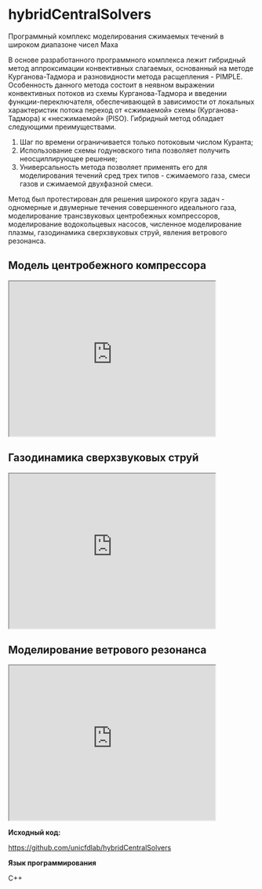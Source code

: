 hybridCentralSolvers
====================

Программный комплекс моделирования сжимаемых течений в широком диапазоне чисел Маха

В основе разработанного программного комплекса лежит гибридный метод аппроксимации 
конвективных слагаемых, основанный на методе Курганова-Тадмора и разновидности метода 
расщепления - PIMPLE. Особенность данного метода состоит в неявном выражении 
конвективных потоков из схемы Курганова-Тадмора и введении функции-переключателя, 
обеспечивающей в зависимости от локальных характеристик потока переход от «сжимаемой» 
схемы (Курганова-Тадмора) к «несжимаемой» (PISO). Гибридный метод обладает следующими 
преимуществами.

1. Шаг по времени ограничивается только потоковым числом Куранта;
2. Использование схемы годуновского типа позволяет получить неосциллирующее решение; 
3. Универсальность метода позволяет применять его для моделирования течений сред трех 
типов - сжимаемого газа, смеси газов и сжимаемой двухфазной смеси.

Метод был протестирован для решения широкого круга задач - одномерные и двумерные
течения совершенного идеального газа, моделирование трансзвуковых центробежных компрессоров,
моделирование водокольцевых насосов, численное моделирование плазмы, газодинамика
сверхзвуковых струй, явления ветрового резонанса.

Модель центробежного компрессора
--------------------------------

<iframe width="420" height="315"
src="https://www.youtube.com/embed/Egf8vtIGJL8">
</iframe>

Газодинамика сверхзвуковых струй
--------------------------------

<iframe width="420" height="315"
src="https://www.youtube.com/embed/QgtsqaMp6dw">
</iframe>

Моделирование ветрового резонанса
---------------------------------

<iframe width="420" height="315"
src="https://www.youtube.com/embed/tosM8sNfkho">
</iframe>

**Исходный код:**

<https://github.com/unicfdlab/hybridCentralSolvers>

**Язык программирования**

C++

